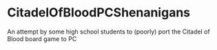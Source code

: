 # CitadelOfBloodPCShenanigans
An attempt by some high school students to (poorly) port the Citadel of Blood board game to PC
